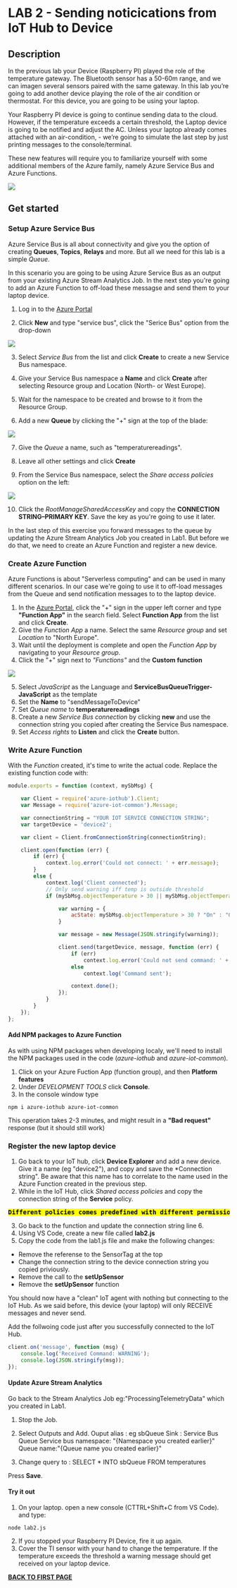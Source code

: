 # LAB 2 - Sending noticications from IoT Hub to Device

## Description
In the previous lab your Device (Raspberry PI) played the role of the temperature gateway. The Bluetooth sensor has a 50-60m range, and we can imagen several sensors paired with the same gateway. In this lab you’re going to add another device playing the role of the air condition or thermostat. For this device, you are going to be using your laptop. 

Your Raspberry PI device is going to continue sending data to the cloud. However, if the temperature exceeds a certain threshold, the Laptop device is going to be notified and adjust the AC. Unless your laptop already comes attached with an air-condition, - we’re going to simulate the last step by just printing messages to the console/terminal.

These new features will require you to familiarize yourself with some additional members of the Azure family, namely Azure Service Bus and Azure Functions.


<img src="http://microservicebus.blob.core.windows.net/img/azurebootcamp_6.png"/>

## Get started

### Setup Azure Service Bus
Azure Service Bus is all about connectivity and give you the option of creating **Queues**, **Topics**, **Relays** and more. But all we need for this lab is a simple *Queue*.

In this scenario you are going to be using Azure Service Bus as an output from your existing Azure Stream Analytics Job. In the next step you're going to add an Azure Function to off-load these messagse and send them to your laptop device.


1. Log in to the [Azure Portal](https://portal.azure.com/)

2. Click **New** and type "service bus", click the "Serice Bus" option from the drop-down  
<img src="http://microservicebus.blob.core.windows.net/img/azurebootcamp_7.png"/>

3. Select *Service Bus* from the list and click **Create** to create a new Service Bus namespace.

4.	Give your Service Bus namespace a **Name** and click **Create** after selecting Resource group and Location (North- or West Europe). 

5. Wait for the namespace to be created and browse to it from the Resource Group.

6. Add a new **Queue** by clicking the "+" sign at the top of the blade:
<img src="http://microservicebus.blob.core.windows.net/img/azurebootcamp_8.png"/>

7. Give the *Queue* a name, such as "temperaturereadings".

8. Leave all other settings and click **Create**

9. From the Service Bus namespace, select the *Share access policies* option on the left:
<img src="http://microservicebus.blob.core.windows.net/img/azurebootcamp_9.png"/>

10. Click the *RootManageSharedAccessKey* and copy the **CONNECTION STRING–PRIMARY KEY**. Save the key as you're going to use it later.

In the last step of this exercise you forward messages to the queue by updating the Azure Stream Analytics Job you created in Lab1. But before we do that, we need to create an Azure Function and register a new device.

### Create Azure Function
Azure Functions is about "Serverless computing" and can be used in many different scenarios. In our case we're going to use it to off-load messages from the Queue and send notification messages to to the laptop device.

1. In the [Azure Portal](https://portal.azure.com/), click the "+" sign in the upper left corner and type **"Function App"** in the search field. Select **Function App** from the list and click **Create**.
2. Give the *Function App* a name. Select the same *Resource group* and set *Location* to "North Europe". 
3. Wait until the deployment is complete and open the *Function App* by navigating to your *Resource group*.
4. Click the "+" sign next to *"Functions"* and the **Custom function**
<img src="http://microservicebus.blob.core.windows.net/img/azurebootcamp_10.png"/>

5. Select *JavaScript* as the Language and **ServiceBusQueueTrigger-JavaScript** as the template
6. Set the **Name** to "sendMessageToDevice" 
7. Set *Queue name* to **temperaturereadings**
7. Create a new *Service Bus connection* by clicking **new** and use the connection string you copied after creating the Service Bus namespace. 
8. Set *Access rights* to **Listen** and click the **Create** button.

### Write Azure Function
With the *Function* created, it's time to write the actual code. Replace the existing function code with:

```js
module.exports = function (context, mySbMsg) {

    var Client = require('azure-iothub').Client;
    var Message = require('azure-iot-common').Message;

    var connectionString = "YOUR IOT SERVICE CONNECTION STRING";
    var targetDevice = 'device2'; 

    var client = Client.fromConnectionString(connectionString);

    client.open(function (err) {
        if (err) {
            context.log.error('Could not connect: ' + err.message);
        }
        else {
            context.log('Client connected');
            // Only send warning iff temp is outside threshold
            if (mySbMsg.objectTemperature > 30 || mySbMsg.objectTemperature < 25) {

                var warning = {
                    acState: mySbMsg.objectTemperature > 30 ? "On" : "Off"
                }

                var message = new Message(JSON.stringify(warning));

                client.send(targetDevice, message, function (err) {
                    if (err)
                        context.log.error('Could not send command: ' + err);
                    else
                        context.log('Command sent');

                    context.done();
                });
            }
        }
    });
};
```
#### Add NPM packages to Azure Function
As with using NPM packages when developing localy, we'll need to install the NPM packages used in the code (*azure-iothub* and *azure-iot-common*). 
1. Click on your Azure Fuction App (function group), and then **Platform features**
2. Under *DEVELOPMENT TOOLS* click **Console**.
3. In the console window type 
```
npm i azure-iothub azure-iot-common
```
This operation takes 2-3 minutes, and might result in a **"Bad request"** response (but it should still work)

### Register the new laptop device

1. Go back to your IoT hub, click **Device Explorer** and add a new device. Give it a name (eg "device2"), and copy and save the *Connection string". Be aware that this name has to correlate to the name used in the Azure Function created in the previous step.
2.  While in the IoT Hub, click *Shared access policies* and copy the connection string of the **Service** policy.

<pre style="background:yellow; color:black">
<b>Different policies comes predefined with different permissions. For instance, **Device** policy can send events and recieve commands, while **Service** policy allow sending commands to devices.</b>
</pre>

3. Go back to the function and update the connection string line 6.
4. Using VS Code, create a new file called **lab2.js**
5. Copy the code from the lab1.js file and make the following changes:
* Remove the referense to the SensorTag at the top
* Change the connection string to the device connection string you copied priviously.
* Remove the call to the **setUpSensor**
* Remove the **setUpSensor** function

You should now have a "clean" IoT agent with nothing but connecting to the IoT Hub. As we said before, this device (your laptop) will only RECEIVE messages and never send.

Add the follwoing code just after you successfully connected to the IoT Hub.

```js
client.on('message', function (msg) {
    console.log('Received Command: WARNING');
    console.log(JSON.stringify(msg));
});
```

#### Update Azure Stream Analytics

Go back to the Stream Analytics Job eg:"ProcessingTelemetryData" which you created in Lab1.
1. Stop the Job.
2. Select Outputs and Add. 
Ouput alias : eg sbQueue
Sink : Service Bus Queue
Service bus namespace: "{Namespace you created earlier}"
Queue name:"{Queue name you created earlier}"

3. Change query to : 
SELECT
    *
INTO
    sbQueue
FROM
    temperatures

Press **Save**.

#### Try it out

1. On your laptop. open a new console (CTTRL+Shift+C from VS Code). and type:
```
node lab2.js
```

2. If you stopped your Raspberry PI Device, fire it up again. 
3. Cover the TI sensor with your hand to change the temperature. If the temperature exceeds the threshold a warning message should get received on your laptop device.

 
**[BACK TO FIRST PAGE](https://github.com/wmmihaa/azureiotbootcamp/blob/master/README.md)**